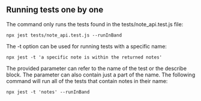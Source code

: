 ## Running tests one by one
The command only runs the tests found in the tests/note_api.test.js file:
```
npx jest tests/note_api.test.js --runInBand
```

The -t option can be used for running tests with a specific name:
```
npx jest -t 'a specific note is within the returned notes'
```

The provided parameter can refer to the name of the test or the describe block. The parameter can also contain just a part of the name. The following command will run all of the tests that contain notes in their name:
```
npx jest -t 'notes' --runInBand
```
